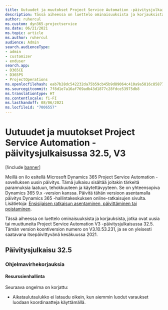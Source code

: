 ```yaml
---
title: Uutuudet ja muutokset Project Service Automation -päivitysjulkaisussa 32.5, V3
description: Tässä aiheessa on luettelo ominaisuuksista ja korjauksista, jotka ovat käytettävissä Project Service Automation -päivitysjulkaisussa 32.5, V3.
author: ruhercul
ms.custom: dyn365-projectservice
ms.date: 06/21/2021
ms.topic: article
ms.author: ruhercul
audience: Admin
search.audienceType:
- admin
- customizer
- enduser
search.app:
- D365CE
- D365PS
- ProjectOperations
ms.openlocfilehash: eab7b28dc542232da75b59cb45b9d89064c410a9a5816c8587783140daf54f46
ms.sourcegitcommit: 7f8d1e7a16af769adb43d1877c28fdce53975db8
ms.translationtype: HT
ms.contentlocale: fi-FI
ms.lasthandoff: 08/06/2021
ms.locfileid: "7006557"
---
```

# <a name="whats-new-or-changed-in-project-service-automation-update-release-325-v3"></a>Uutuudet ja muutokset Project Service Automation -päivitysjulkaisussa 32.5, V3

[!include [banner](../includes/psa-now-project-operations.md)]

Meillä on ilo esitellä Microsoft Dynamics 365 Project Service Automation -sovelluksen uusin päivitys. Tämä julkaisu sisältää joitakin tärkeitä parannuksia laatuun, tehokkuuteen ja käytettävyyteen. Se on yhteensopiva Dynamics 365 9.x -version kanssa. Päivitä tähän versioon asentamalla päivitys Dynamics 365 -hallintakeskuksen online-ratkaisujen sivulta. Lisätietoja: [Ensisijaisen ratkaisun asentaminen, päivittäminen tai poistaminen](/power-platform/admin/install-remove-preferred-solution).

Tässä aiheessa on luettelo ominaisuuksista ja korjauksista, jotka ovat uusia tai muuttuneita Project Service Automation V3 -päivitysjulkaisussa 32.5. Tämän version koontiversion numero on V3.10.53.231, ja se on yleisesti saatavana itsepäivittyvänä kesäkuussa 2021.

## <a name="update-release-325"></a>Päivitysjulkaisu 32.5

### <a name="bug-fixes"></a>Ohjelmavirhekorjauksia

#### <a name="resource-management"></a>Resurssienhallinta

Seuraava ongelma on korjattu:

- Aikataulutaulukko ei lataudu oikein, kun aiemmin luodut varaukset luodaan koordinaatteja käyttämällä.

